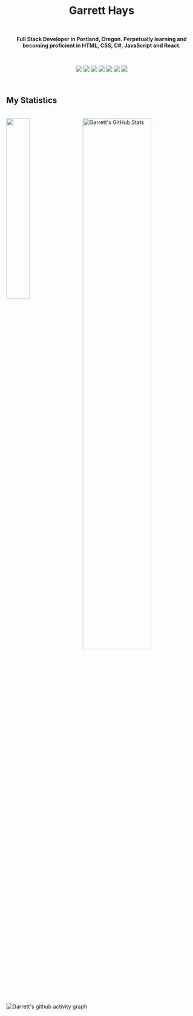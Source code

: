 <h1 align="center">
  <b>Garrett Hays</b>
</h1>
<br>
<p align="center"><b>Full Stack Developer in Portland, Oregon. Perpetually learning and becoming proficient in HTML, CSS, C#, JavaScript and React.</b><p>
  <br>
<p>
<div align="center">
  <img src="https://img.shields.io/badge/-HTML-F0F6FC?style=for-the-badge&logo=html5&logoColor=F0F6FC&labelColor=4EA22F">
  <img src="https://img.shields.io/badge/-CSS-F0F6FC?style=for-the-badge&logo=css3&logoColor=F0F6FC&labelColor=4EA22F">
  <img src="https://img.shields.io/badge/-C Sharp-F0F6FC?style=for-the-badge&logo=csharp&logoColor=F0F6FC&labelColor=4EA22F">
  <img src="https://img.shields.io/badge/-.NET-F0F6FC?style=for-the-badge&logo=dotnet&logoColor=F0F6FC&labelColor=4EA22F">
  <img src="https://img.shields.io/badge/-JavaScript-F0F6FC?style=for-the-badge&logo=javascript&logoColor=F0F6FC&labelColor=4EA22F">
  <img src="https://img.shields.io/badge/-React-F0F6FC?style=for-the-badge&logo=react&logoColor=F0F6FC&labelColor=4EA22F">
  <img src="https://img.shields.io/badge/-GIT-F0F6FC?style=for-the-badge&logo=git&logoColor=F0F6FC&labelColor=4EA22F">
</div>
</p>
<br>

## My Statistics
<br>
<a href="https://github.com/GarrettHays/GarrettHays">
  <img align="left" img width= 35% src="https://github-readme-stats.vercel.app/api/top-langs/?username=GarrettHays&&hide_border=true&title_color=ffffff&text_color=c9cacc&icon_color=2bbc8a&bg_color=0D1117&langs_count=3" />
</a>
<a href="https://github.com/GarrettHays/GarrettHays">
  <img align="right" img width= 60% src="https://github-readme-streak-stats.herokuapp.com?user=garretthays&hide_border=true&date_format=n%2Fj%5B%2FY%5D&background=0D1117&border=4EA22F&stroke=4EA22F&ring=4EA22F&fire=DD50AE&currStreakNum=F0F6FC&sideNums=F0F6FC&currStreakLabel=F0F6FC&sideLabels=F0F6FC&dates=4EA22F" alt="Garrett's GitHub Stats" />
</a>

![Garrett's github activity graph](https://activity-graph.herokuapp.com/graph?username=garretthays&bg_color=0d1117&color=f0f6fc&line=f0f6fc&point=4ea22f&area=true&hide_border=true)
